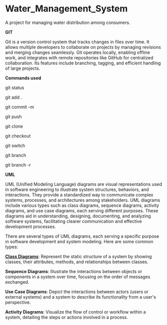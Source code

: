 # Water_Management_System
A project for managing water distribution among consumers.

**GIT**

Git is a version control system that tracks changes in files over time. It allows multiple developers to collaborate on projects by managing revisions and merging changes seamlessly. Git operates locally, enabling offline work, and integrates with remote repositories like GitHub for centralized collaboration. Its features include branching, tagging, and efficient handling of large projects.

**Commands used** 

git status

git add .

git commit -m

git push

git clone

git checkout

git switch

git branch

git branch -r

**UML**

UML (Unified Modeling Language) diagrams are visual representations used in software engineering to illustrate system structures, behaviors, and interactions. They provide a standardized way to communicate complex systems, processes, and architectures among stakeholders. UML diagrams include various types such as class diagrams, sequence diagrams, activity diagrams, and use case diagrams, each serving different purposes. These diagrams aid in understanding, designing, documenting, and analyzing software systems, facilitating clearer communication and effective development processes.

There are several types of UML diagrams, each serving a specific purpose in software development and system modeling. Here are some common types:

**[Class Diagrams](url)**: Represent the static structure of a system by showing classes, their attributes, methods, and relationships between classes.

**Sequence Diagrams**: Illustrate the interactions between objects or components in a system over time, focusing on the order of messages exchanged.

**Use Case Diagrams**: Depict the interactions between actors (users or external systems) and a system to describe its functionality from a user's perspective.

**Activity Diagrams**: Visualize the flow of control or workflow within a system, detailing the steps or actions involved in a process.






